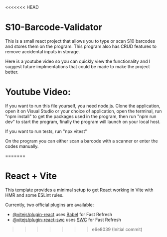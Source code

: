 <<<<<<< HEAD
# S10-Barcode-Validator
This is a small react project that allows you to type or scan S10 barcodes and stores them on the program. This program also has CRUD features to remove accidental inputs in storage.

Here is a youtube video so you can quickly view the functionality and I suggest future implmentations that could be made to make the project better. 

Youtube Video:
==============

If you want to run this file yourself, you need node.js. 
Clone the application,
open it on Visual Studio or your choice of application,
open the terminal,
run "npm install" to get the packages used in the program,
then run "npm run dev" to start the program,
finally the program will launch on your local host.

If you want to run tests, 
run "npx vitest"

On the program you can either scan a barcode with a scanner or enter the codes manually.



 
=======
# React + Vite

This template provides a minimal setup to get React working in Vite with HMR and some ESLint rules.

Currently, two official plugins are available:

- [@vitejs/plugin-react](https://github.com/vitejs/vite-plugin-react/blob/main/packages/plugin-react/README.md) uses [Babel](https://babeljs.io/) for Fast Refresh
- [@vitejs/plugin-react-swc](https://github.com/vitejs/vite-plugin-react-swc) uses [SWC](https://swc.rs/) for Fast Refresh
>>>>>>> e6e8039 (Initial commit)
